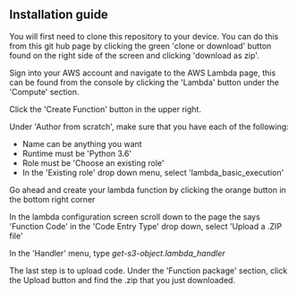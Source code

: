 ## Installation guide  

You will first need to clone this repository to your device.  You can do this from this git hub page by clicking the green
'clone or download' button found on the right side of the screen and clicking 'download as zip'.<br>

Sign into your AWS account and navigate to the AWS Lambda page, this can be found from the console by clicking the
'Lambda' button under the 'Compute' section.<br>

Click the 'Create Function' button in the upper right.<br>

Under 'Author from scratch', make sure that you have each of the following:
- Name can be anything you want
- Runtime must be 'Python 3.6'
- Role must be 'Choose an existing role'
- In the 'Existing role' drop down menu, select 'lambda_basic_execution'

Go ahead and create your lambda function by clicking the orange button in the bottom right corner

In the lambda configuration screen scroll down to the page the says 'Function Code'
in the 'Code Entry Type' drop down, select 'Upload a .ZIP file'

In the 'Handler' menu, type *get-s3-object.lambda_handler*

The last step is to upload code.  Under the 'Function package' section, click the Upload button and find the .zip that you just downloaded.
